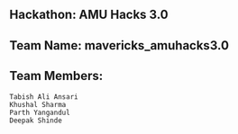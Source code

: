 ## Hackathon: AMU Hacks 3.0
## Team Name: mavericks_amuhacks3.0
## Team Members:
`Tabish Ali Ansari`\
`Khushal Sharma`\
`Parth Yangandul`\
`Deepak Shinde`